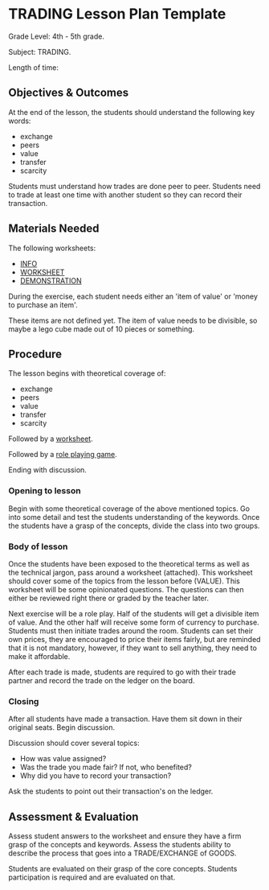 # TRADING Lesson Plan Template

Grade Level: 4th - 5th grade.

Subject: TRADING.

Length of time: 

## Objectives & Outcomes

At the end of the lesson, the students should understand the following key words:
- exchange
- peers
- value
- transfer
- scarcity

Students must understand how trades are done peer to peer. Students need to trade at least one time with another student so they can record their transaction.

## Materials Needed

The following worksheets:
- [INFO](/TRADING/TRADING_INFO.md)
- [WORKSHEET](/TRADING/TRADING_WORKSHEET.md)
- [DEMONSTRATION](/TRADING/TRADING_DEMONSTRATION.md)

During the exercise, each student needs either an 'item of value' or 'money to purchase an item'.

These items are not defined yet. The item of value needs to be divisible, so maybe a lego cube made out of 10 pieces or something.

## Procedure

The lesson begins with theoretical coverage of:
- exchange
- peers
- value
- transfer
- scarcity

Followed by a [worksheet](TRADING_WORKSHEET.md). 

Followed by a [role playing game](TRADING_DEMONSTRATION.md).

Ending with discussion.

### Opening to lesson

Begin with some theoretical coverage of the above mentioned topics. Go into some detail and test the students understanding of the keywords. Once the students have a grasp of the concepts, divide the class into two groups. 

### Body of lesson

Once the students have been exposed to the theoretical terms as well as the technical jargon, pass around a worksheet (attached). This worksheet should cover some of the topics from the lesson before (VALUE). This worksheet will be some opinionated questions. The questions can then either be reviewed right there or graded by the teacher later. 

Next exercise will be a role play. Half of the students will get a divisible item of value. And the other half will receive some form of currency to purchase. Students must then initiate trades around the room. Students can set their own prices, they are encouraged to price their items fairly, but are reminded that it is not mandatory, however, if they want to sell anything, they need to make it affordable. 

After each trade is made, students are required to go with their trade partner and record the trade on the ledger on the board.

### Closing

After all students have made a transaction. Have them sit down in their original seats. Begin discussion.

Discussion should cover several topics:
- How was value assigned?
- Was the trade you made fair? If not, who benefited?
- Why did you have to record your transaction?

Ask the students to point out their transaction's on the ledger.

## Assessment & Evaluation

Assess student answers to the worksheet and ensure they have a firm grasp of the concepts and keywords. Assess the students ability to describe the process that goes into a TRADE/EXCHANGE of GOODS.

Students are evaluated on their grasp of the core concepts. Students participation is required and are evaluated on that.